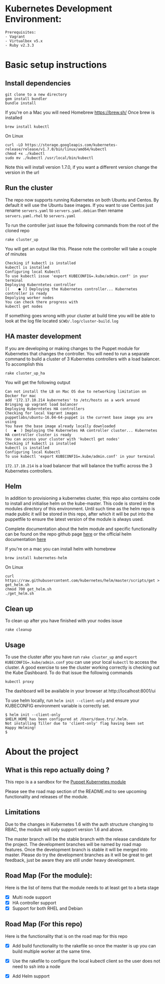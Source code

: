 # Kubernetes Development Environment:
```
Prerequisites:
- Vagrant
- Virtualbox v5.x 
- Ruby v2.3.3
```
# Basic setup instructions

## Install dependencies
```
git clone to a new directory
gem install bundler
bundle install
```
If you're on a Mac you will need Homebrew https://brew.sh/
Once brew is installed
```
brew install kubectl
```
On Linux
```
curl -LO https://storage.googleapis.com/kubernetes-release/release/v1.7.0/bin/linux/amd64/kubectl
chmod +x ./kubectl
sudo mv ./kubectl /usr/local/bin/kubectl
```
Note this will install version 1.7.0, if you want a different version change the version in the url

## Run the cluster

The repo now supports running Kubernetes on both Ubuntu and Centos. By default it will use the Ubuntu base images.
If you want to use Centos just rename `servers.yaml` to `servers.yaml.debian` then rename `servers.yaml.rhel` to `servers.yaml`

To run the controller just issue the following commands from the root of the cloned repo
```
rake cluster_up
```
You will get an output like this. Please note the controller will take a couple of minutes
```
Checking if kubectl is installed
kubectl is installed
Configuring local Kubectl
To use kubectl issue 'export KUBECONFIG=.kube/admin.conf' in your terminal
Deploying Kuberntetes controller
[(    ● )] Deploying the Kubernetes controller... Kubernetes controller is ready
Depolying worker nodes
You can check there progress with
kubectl get nodes
```
If something goes wrong with your cluster at build time you will be able to look at the log file located `$CWD/.log/cluster-build.log`

## HA master development

If you are developing or making changes to the Puppet module for Kubernetes that changes the controller. You will need to run a separate command to build a cluster of 3 Kubernetes controllers with a load balancer. To accomplish this
```
rake cluster_up_ha
```
You will get the following output

```
Can not install the LB on Mac OS due to networking limitation on Docker for mac
add '172.17.10.214 kubernetes' to /etc/hosts as a work around
Bringing up vagrant load balancer
Deploying Kuberntetes HA controllers
Checking for local Vagrant images
puppetlabs/ubuntu-16.04-64-puppet is the current base image you are using
You have the base image already locally downloaded
(   ●  ) Deploying the Kubernetes HA controller cluster... Kubernetes HA controller cluster is ready
You can access your cluster with 'kubectl get nodes'
Checking if kubectl is installed
kubectl is installed
Configuring local Kubectl
To use kubectl 'export KUBECONFIG=.kube/admin.conf' in your terminal
```

`172.17.10.214` is a load balancer that will balance the traffic across the 3 Kubernetes controllers.

## Helm

In addition to provisioning a kubernetes cluster, this repo also contains code to install and initialise helm on the kube-master. This code is stored in the modules directory of this environment. Until such time as the helm repo is made public it will be stored in this repo, after which it will be put into the puppetfile to ensure the latest version of the module is always used.

Complete documentation about the helm module and specific functionality can be found on the repo github page [here](https://github.com/puppetlabs/puppetlabs-helm) or the official helm documentation [here](https://docs.helm.sh/)

If you're on a mac you can install helm with homebrew
```
brew install kubernetes-helm
```
On Linux
```
curl https://raw.githubusercontent.com/kubernetes/helm/master/scripts/get > get_helm.sh
chmod 700 get_helm.sh
./get_helm.sh
```

## Clean up
To clean up after you have finished with your nodes issue
```
rake cleanup
```

## Usage

To use the cluster after you have run `rake cluster_up` and `export KUBECONFIG=.kube/admin.conf` you can use your local `kubectl` to access the cluster.
A good exercise to see the cluster working correctly is checking out the Kube Dashboard. To do that issue the following commands
```
kubectl proxy
```
The dashboard will be available in your browser at  http://localhost:8001/ui

To use helm locally, run `helm init --client-only` and ensure your KUBECONFIG environment variable is correctly set.
```
$ helm init --client-only
$HELM_HOME has been configured at /Users/dave.try/.helm.
Not installing Tiller due to 'client-only' flag having been set
Happy Helming!
$
```

# About the project

## What is this repo actually doing ?
This repo is a a sandbox for the [Puppet Kubernetes module](https://forge.puppet.com/puppetlabs/kubernetes)

Please see the road map section of the README.md to see upcoming functionality and releases of the module.

## Limitations
Due to the changes in Kubernetes 1.6 with the auth structure changing to RBAC, the module will only support version 1.6 and above.

The master branch will be the stable branch with the release candidate for the project. The development branches will be named by road map features. Once the development branch is stable it will be merged into master. Please do try the development branches as it will be great to get feedback, just be aware they are still under heavy development.

## Road Map (For the module):
Here is the list of items that the module needs to at least get to a beta stage

 - [x] Multi node support
 - [x] HA controller support
 - [x] Support for both RHEL and Debian

## Road Map (For this repo)
Here is the functionality that is on the road map for this repo
 - [x] Add build functionality to the rakefile so once the master is up you can build multiple worker at the same time.
 - [x] Use the rakefile to configure the local kubectl client so the user does not need to ssh into a node
 - [x] Add Helm support



